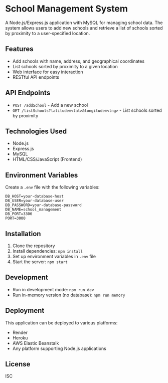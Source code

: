 # School Management System

A Node.js/Express.js application with MySQL for managing school data. The system allows users to add new schools and retrieve a list of schools sorted by proximity to a user-specified location.

## Features

- Add schools with name, address, and geographical coordinates
- List schools sorted by proximity to a given location
- Web interface for easy interaction
- RESTful API endpoints

## API Endpoints

- `POST /addSchool` - Add a new school
- `GET /listSchools?latitude=<lat>&longitude=<lng>` - List schools sorted by proximity

## Technologies Used

- Node.js
- Express.js
- MySQL
- HTML/CSS/JavaScript (Frontend)

## Environment Variables

Create a `.env` file with the following variables:

```
DB_HOST=your-database-host
DB_USER=your-database-user
DB_PASSWORD=your-database-password
DB_NAME=school_management
DB_PORT=3306
PORT=3000
```

## Installation

1. Clone the repository
2. Install dependencies: `npm install`
3. Set up environment variables in `.env` file
4. Start the server: `npm start`

## Development

- Run in development mode: `npm run dev`
- Run in-memory version (no database): `npm run memory`

## Deployment

This application can be deployed to various platforms:

- Render
- Heroku
- AWS Elastic Beanstalk
- Any platform supporting Node.js applications

## License

ISC
